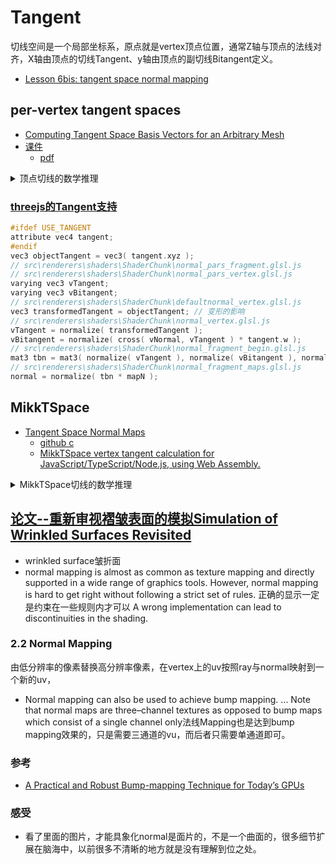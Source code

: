 # Tangent

切线空间是一个局部坐标系，原点就是vertex顶点位置，通常Z轴与顶点的法线对齐，X轴由顶点的切线Tangent、y轴由顶点的副切线Bitangent定义。

- [Lesson 6bis: tangent space normal mapping](https://github.com/ssloy/tinyrenderer/wiki/Lesson-6bis:-tangent-space-normal-mapping)

## per-vertex tangent spaces    
- [Computing Tangent Space Basis Vectors for an Arbitrary Mesh](https://terathon.com/blog/tangent-space.html)
- [课件](https://www.cs.upc.edu/~virtual/G/index.php?dir=)
    - [pdf](https://www.cs.upc.edu/~virtual/G/1.%20Teoria/06.%20Textures/Tangent%20Space%20Calculation.pdf)

<details>
<summary>顶点切线的数学推理</summary>

我们期待的tangent-space是对齐纹理坐标系的，x-axis与u和y-axis与v方向都一致
$$
\text{如果Q表示三角形内的一点,则有式子} \newline Q - P_{0} = (u - u_{0})T + (v - v_{0})B, \newline P_{0}\text{是三角面片的一个顶点，}(u_{0},v_{0})\text{是该点的纹理坐标，向量T(tangent)和向量B(bitangent)是对齐纹理坐标的，这就是我们需要计算的。} \newline
\text{假设三角形的三个顶点分别是}P_{0},P_{1},P_{2},\text{纹理坐标分别是}(u_{0},v_{0}),(u_{1},v_{1}),(u_{2},v_{2}), \text{算他们的向量有} \newline
\begin{array}{c}
    Q_{1} = P_{1} - P_{0} \newline
    Q_{2} = P_{2} - P_{0} \newline
    (s_{1},t_{1}) = (u_{1} - u_{0}, v_{1} - v_{0}) \newline
    (s_{2},t_{2}) = (u_{2} - u_{0}, v_{2} - v_{0}) \newline
\end{array} \newline
\text{其需要求解的方程就是}
\begin{array}{c}
    Q_{1} = s_{1}T + t_{1}B \newline
    Q_{2} = s_{2}T + t_{2}B \newline
\end{array} \newline
\text{其矩阵形式是}
\begin{bmatrix}
   (Q_{1})_{x} & (Q_{1})_{y} & (Q_{1})_{z} \newline
   (Q_{2})_{x} & (Q_{2})_{y} & (Q_{2})_{z}
\end{bmatrix} = \begin{bmatrix}
   s_{1} & t_{1} \newline
   s_{2} & t_{2}
\end{bmatrix}
\begin{bmatrix}
   T_{x} & T_{y} & T_{z} \newline
   B_{x} & B_{y} & B_{z}
\end{bmatrix} \iff \begin{bmatrix}
   T_{x} & T_{y} & T_{z} \newline
   B_{x} & B_{y} & B_{z}
\end{bmatrix} = \frac{1}{s_{1}t_{2} - s_{2}t_{1}}
\begin{bmatrix}
   t_{2} & -t_{1} \newline
   -s_{2} & s_{1}
\end{bmatrix}
\begin{bmatrix}
   (Q_{1})_{x} & (Q_{1})_{y} & (Q_{1})_{z} \newline
   (Q_{2})_{x} & (Q_{2})_{y} & (Q_{2})_{z}
\end{bmatrix} \newline
\text{由三个顶点}P_{0},P_{1},P_{2}\text{组成的三角形就得到了未标准化的切线向量T和B，为了得到单个顶点的切线向量} \newline
\text{，采取类似顶点法线的方法计算方式来计算切线，对共享该顶点的所有三角形的切线向量取均值。} \newline
\text{针对相邻三角形不连续纹理映射的情况下，边界上的点已经复制了，它们本身也是没有相同的纹理坐标，这些边界我们就不平均其切线向量了。} \newline
\text{加上顶点的法线向量N，就可以从切线空间tangent space转换到局部空间object space} \newline
\begin{bmatrix}
   T_{x} & B_{x} & N_{x} \newline
   T_{y} & B_{y} & N_{y} \newline
   T_{z} & B_{z} & N_{z} 
\end{bmatrix} \newline
\text{但是我们想要从局部空间到切线空间，计算光照时需要的光的方向light direction。} \newline
\text{上面这个矩阵的逆不一定是其转置，因为切线向量彼此垂直或垂直于法线向量。} \newline 
\text{此时我们可以安全地假设这三个向量至少接近正交，使用Gram-Schmidt算法去正交化它们不应该会引起任何不可接受的失真。新的切线向量如下} \newline
\begin{array}{c}
    T^{\prime} = T - (N \cdot T)N \newline
    B^{\prime} = B - (N \cdot B)N - \frac{(T^{\prime} \cdot B)T^{\prime}}{(T^{\prime})^2} \newline
\end{array} \newline
\text{标准化新的切线向量，填入之前的位置，并转置它就得到它的逆矩阵了，这样从局部空间到切线空间的乘以下面的矩阵就得到了光的方向，} \newline 
\text{得到光的方向点积bump map的采样值就得到正确的Lambertian漫反射的光照值。} \newline
\begin{bmatrix}
   T^{\prime}_{x} & T^{\prime}_{y} & T^{\prime}_{z} \newline
   B^{\prime}_{x} & B^{\prime}_{y} & B^{\prime}_{z} \newline
   N_{x} & N_{y} & N_{z} \newline
\end{bmatrix} \newline
\text{工程化时，知道T和N时就叉乘算出B，这样存储数据时只需要存储T就可以。} N \times T^{\prime} = mB^{\prime}, m = \pm 1 \text{代表了是左手坐标系还是右手坐标系，m是上面矩阵的行列式。} \newline
\text{一种方式存储方式是}Vector4=(T^{\prime}, w)\text{，则副切线的计算可以这样得到} B^{\prime} = T^{\prime}_{w}(N \times T^{\prime})
$$

作者最后还对Bitangent和Binormal的区别进行了说明，最佳术语是副切线向量Bitangent。

</details>

### [threejs的Tangent支持](https://threejs.org/docs/#examples/en/utils/BufferGeometryUtils.computeMikkTSpaceTangents)
```c
#ifdef USE_TANGENT
attribute vec4 tangent;
#endif
vec3 objectTangent = vec3( tangent.xyz );
// src\renderers\shaders\ShaderChunk\normal_pars_fragment.glsl.js 
// src\renderers\shaders\ShaderChunk\normal_pars_vertex.glsl.js
varying vec3 vTangent;
varying vec3 vBitangent;
// src\renderers\shaders\ShaderChunk\defaultnormal_vertex.glsl.js
vec3 transformedTangent = objectTangent; // 变形的影响
// src\renderers\shaders\ShaderChunk\normal_vertex.glsl.js
vTangent = normalize( transformedTangent );
vBitangent = normalize( cross( vNormal, vTangent ) * tangent.w );
// src\renderers\shaders\ShaderChunk\normal_fragment_begin.glsl.js
mat3 tbn = mat3( normalize( vTangent ), normalize( vBitangent ), normal );
// src\renderers\shaders\ShaderChunk\normal_fragment_maps.glsl.js
normal = normalize( tbn * mapN );
```

## MikkTSpace
- [Tangent Space Normal Maps](http://www.mikktspace.com/)
    - [github c](https://github.com/mmikk/MikkTSpace)
    - [MikkTSpace vertex tangent calculation for JavaScript/TypeScript/Node.js, using Web Assembly. ](https://github.com/donmccurdy/mikktspace-wasm)

<details>
<summary>MikkTSpace切线的数学推理</summary>

MikkTSpace的方案成了事实上的标准，是Normal Map和光照计算中也是一个非常角色。
MikkTSpace生成tangent space即使改变了点索引，面的顺序，删除primitive等等都不影响且对triangles和quads都支持的。事实上使用的有
- [blender，blender就用它来生成Normal Mapping](https://projects.blender.org/blender/blender/src/branch/main/intern/mikktspace)
- xNormal
- Unity
- Subtance
- [Unreal Engine](https://github.com/EpicGames/UnrealEngine/tree/release/Engine/Source/ThirdParty/MikkTSpace)
- 3D Coat
- [Houdini plug-in bringing mikktspace library ](https://github.com/teared/mikktspace-for-houdini)

顶点必须具有属性：位置Position，法线Normal，纹理坐标UV


</details>

## [论文--重新审视褶皱表面的模拟Simulation of Wrinkled Surfaces Revisited](http://image.diku.dk/projects/media/morten.mikkelsen.08.pdf)

- wrinkled surface皱折面
- normal mapping is almost as common as texture mapping and directly supported in a wide range of graphics tools. However, normal mapping is hard to get right without following a strict set of rules. 正确的显示一定是约束在一些规则内才可以 A wrong implementation can lead to discontinuities in the shading.

### 2.2 Normal Mapping
由低分辨率的像素替换高分辨率像素，在vertex上的uv按照ray与normal映射到一个新的uv，
- Normal mapping can also be used to achieve bump mapping. ... Note that normal maps are three–channel textures as opposed to bump maps which consist of a single channel only法线Mapping也是达到bump mapping效果的，只是需要三通道的vu，而后者只需要单通道即可。

### 参考

- [A Practical and Robust Bump-mapping Technique for Today’s GPUs](https://my.eng.utah.edu/~cs5610/handouts/bumpmap.pdf)

### 感受
- 看了里面的图片，才能具象化normal是面片的，不是一个曲面的，很多细节扩展在脑海中，以前很多不清晰的地方就是没有理解到位之处。